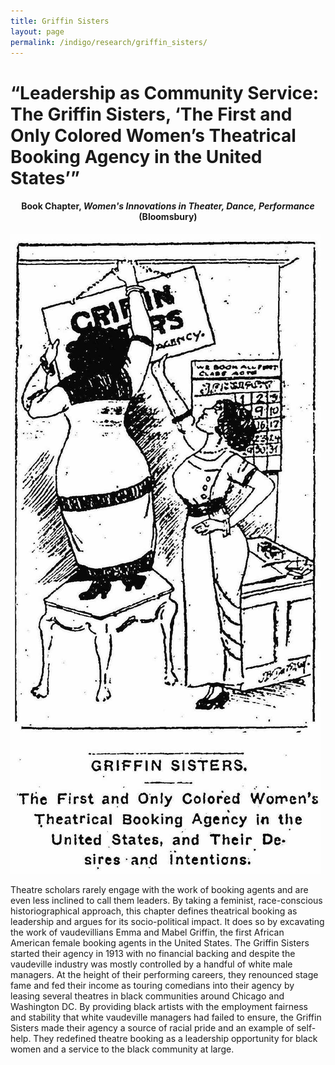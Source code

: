 ```yaml
---
title: Griffin Sisters
layout: page
permalink: /indigo/research/griffin_sisters/
---
```


# **“Leadership as Community Service:<br> The Griffin Sisters, ‘The First and Only Colored Women’s Theatrical Booking Agency in the United States’”**

<h4 style="text-align: center;">Book Chapter, <em>Women's Innovations in Theater, Dance, Performance</em> (Bloomsbury)</h4>


![alternative archives](../../assets/images/griffin_sisters.jpg)


Theatre scholars rarely engage with the work of booking agents and are even less inclined to call them leaders. By taking a feminist, race-conscious historiographical approach, this chapter defines theatrical booking as leadership and argues for its socio-political impact. It does so by excavating the work of vaudevillians Emma and Mabel Griffin, the first African American female booking agents in the United States. The Griffin Sisters started their agency in 1913 with no financial backing and despite the vaudeville industry was mostly controlled by a handful of white male managers. At the height of their performing careers, they renounced stage fame and fed their income as touring comedians into their agency by leasing several theatres in black communities around Chicago and Washington DC. By providing black artists with the employment fairness and stability that white vaudeville managers had failed to ensure, the Griffin Sisters made their agency a source of racial pride and an example of self-help. They redefined theatre booking as a leadership opportunity for black women and a service to the black community at large.
